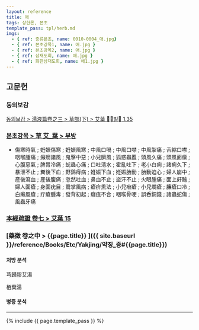 ```yaml
---
layout: reference
title: 애
tags: 상한론, 본초
template_pass: tpl/herb.md
imgs:
  - { ref: 증류본초, name: 0010-0004_애.jpg}
  - { ref: 본초강목1, name: 애.jpg }
  - { ref: 본초강목2, name: 애.jpg }
  - { ref: 삼재도회, name: 애.jpg }
  - { ref: 화한삼재도회, name: 애1.jpg }
---
```



## 고문헌

### 동의보감

[동의보감 > 湯液篇卷之三 > 草部(下) >  艾葉 빌 1.35](https://mediclassics.kr/books/8/volume/22/#content_202)

### [본초강목 > 草	艾_葉 > 부방]()

* 傷寒時氣 ; 姙娠傷寒 ; 姙娠風寒 ; 中風口喎 ; 中風口噤 ; 中風掣痛 ; 舌縮口噤 ; 咽喉腫痛 ; 癲癇諸風 ; 鬼擊中惡 ; 小兒臍風 ; 狐惑蟲䘌 ; 頭風久痛 ; 頭風面瘡 ; 心腹惡氣 ; 脾胃冷痛 ; 蚘蟲心痛 ; 口吐淸水 ; 霍亂吐下 ; 老小白痢 ; 諸痢久下 ; 暴泄不止 ; 糞後下血 ; 野鷄痔病 ; 姙娠下血 ; 姙娠胎動 ; 胎動迫心 ; 婦人崩中 ; 産後瀉血 ; 産後腹痛 ; 忽然吐血 ; 鼻血不止 ; 盜汗不止 ; 火眼腫痛 ; 面上皯䵳 ; 婦人面瘡 ; 身面疣目 ; 鵞掌風病 ; 瘡疥熏法 ; 小兒疳瘡 ; 小兒爛瘡 ; 臁瘡口冷 ; 白癩風瘡 ; 疔瘡腫毒 ; 發背初起 ; 癰疽不合 ; 咽喉骨哽 ; 誤呑銅錢 ; 諸蟲蛇傷 ; 風蟲牙痛

### [本經疏證 卷七 > 艾葉 15](https://mediclassics.kr/books/154/volume/7/#content_99)

### [藥徵 卷之中 > {{page.title}} ]({{ site.baseurl }}/reference/Books/Etc/Yakjing/약징_중#{{page.title}})

#### 처방 분석

芎歸膠艾湯

栢葉湯

#### 병증 분석



***

{% include {{ page.template_pass }} %}
